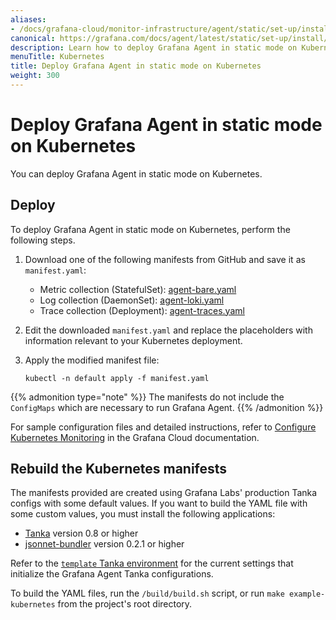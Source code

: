 ```yaml
---
aliases:
- /docs/grafana-cloud/monitor-infrastructure/agent/static/set-up/install/install-agent-kubernetes/
canonical: https://grafana.com/docs/agent/latest/static/set-up/install/install-agent-kubernetes/
description: Learn how to deploy Grafana Agent in static mode on Kubernetes
menuTitle: Kubernetes
title: Deploy Grafana Agent in static mode on Kubernetes
weight: 300
---
```


# Deploy Grafana Agent in static mode on Kubernetes

You can deploy Grafana Agent in static mode on Kubernetes.

## Deploy

To deploy Grafana Agent in static mode on Kubernetes, perform the following steps.

1. Download one of the following manifests from GitHub and save it as `manifest.yaml`:

   - Metric collection (StatefulSet): [agent-bare.yaml](https://github.com/grafana/agent/blob/main/production/kubernetes/agent-bare.yaml)
   - Log collection (DaemonSet): [agent-loki.yaml](https://github.com/grafana/agent/blob/main/production/kubernetes/agent-loki.yaml)
   - Trace collection (Deployment): [agent-traces.yaml](https://github.com/grafana/agent/blob/main/production/kubernetes/agent-traces.yaml)

1. Edit the downloaded `manifest.yaml` and replace the placeholders with information relevant to your Kubernetes deployment.

1. Apply the modified manifest file:

   ```shell
   kubectl -n default apply -f manifest.yaml
   ```

{{% admonition type="note" %}}
The manifests do not include the `ConfigMaps` which are necessary to run Grafana Agent.
{{% /admonition %}}

For sample configuration files and detailed instructions, refer to [Configure Kubernetes Monitoring](/docs/grafana-cloud/monitor-infrastructure/kubernetes-monitoring/configuration/) in the Grafana Cloud documentation.


## Rebuild the Kubernetes manifests

The manifests provided are created using Grafana Labs' production Tanka configs with some default values. If you want to build the YAML file with some custom values, you must install the following applications:

- [Tanka](https://github.com/grafana/tanka) version 0.8 or higher
- [jsonnet-bundler](https://github.com/jsonnet-bundler/jsonnet-bundler) version 0.2.1 or higher

Refer to the [`template` Tanka environment](https://github.com/grafana/agent/blob/main/production/kubernetes/build/templates) for the current settings that initialize the Grafana Agent Tanka configurations.

To build the YAML files, run the `/build/build.sh` script, or run `make example-kubernetes` from the project's root directory.
